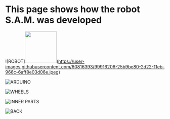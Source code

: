 # This page shows how the robot S.A.M. was developed

![ROBOT]<img src="IMG_LINK" width="100" height="100"/>(https://user-images.githubusercontent.com/60816393/99916206-25b9be80-2d22-11eb-966c-6aff8e03d06e.jpeg)

![ARDUINO](https://user-images.githubusercontent.com/60816393/99916205-25212800-2d22-11eb-9088-7456e44fd77e.jpeg)

![WHEELS](https://user-images.githubusercontent.com/60816393/99916203-24889180-2d22-11eb-8642-b4d94686812f.jpeg)

![INNER PARTS](https://user-images.githubusercontent.com/60816393/99916202-23576480-2d22-11eb-9187-feed2118285e.jpeg)

![BACK](https://user-images.githubusercontent.com/60816393/99916204-24889180-2d22-11eb-95dc-329486516b65.jpeg)
